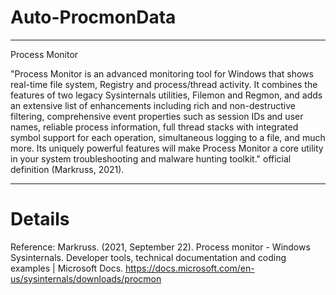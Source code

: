 # Auto-ProcmonData
---------------------------------
Process Monitor

"Process Monitor is an advanced monitoring tool for Windows that shows real-time file system, Registry and process/thread activity. It combines the features of two legacy Sysinternals utilities, Filemon and Regmon, and adds an extensive list of enhancements including rich and non-destructive filtering, comprehensive event properties such as session IDs and user names, reliable process information, full thread stacks with integrated symbol support for each operation, simultaneous logging to a file, and much more. Its uniquely powerful features will make Process Monitor a core utility in your system troubleshooting and malware hunting toolkit." official definition (Markruss, 2021).

---------------------------------
# Details

Reference:
Markruss. (2021, September 22). Process monitor - Windows Sysinternals. Developer tools, technical documentation and coding examples | Microsoft Docs. https://docs.microsoft.com/en-us/sysinternals/downloads/procmon
